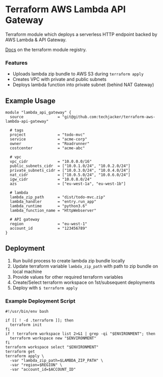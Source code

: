# Terraform AWS Lambda API Gateway

Terraform module which deploys a serverless HTTP endpoint backed by AWS Lambda & API Gateway.

[Docs](https://registry.terraform.io/modules/techjacker/lambda-api-gateway) on the terraform module registry.

### Features
- Uploads lambda zip bundle to AWS S3 during `terraform apply`
- Creates VPC with private and public subnets
- Deploys lambda function into private subnet (behind NAT Gateway)

## Example Usage
```hcl
module "lambda_api_gateway" {
  source               = "git@github.com:techjacker/terraform-aws-lambda-api-gateway"

  # tags
  project              = "todo-mvc"
  service              = "acme-corp"
  owner                = "Roadrunner"
  costcenter           = "acme-abc"

  # vpc
  vpc_cidr             = "10.0.0.0/16"
  public_subnets_cidr  = ["10.0.1.0/24", "10.0.2.0/24"]
  private_subnets_cidr = ["10.0.3.0/24", "10.0.4.0/24"]
  nat_cidr             = ["10.0.5.0/24", "10.0.6.0/24"]
  igw_cidr             = "10.0.8.0/24"
  azs                  = ["eu-west-1a", "eu-west-1b"]

  # lambda
  lambda_zip_path      = "dist/todo-mvc.zip"
  lambda_handler       = "entry.run_app"
  lambda_runtime       = "python3.6"
  lambda_function_name = "HttpWebserver"

  # API gateway
  region               = "eu-west-1"
  account_id           = "123456789"
}
```

## Deployment
1. Run build process to create lambda zip bundle locally
2. Update terraform variable `lambda_zip_path` with path to zip bundle on local machine
3. Provide values for other required terraform variables
4. Create/Select terraform workspace on 1st/subsequent deployments
5. Deploy with `$ terraform apply`

### Example Deployment Script
```Shell
#!/usr/bin/env bash

if [[ ! -d .terraform ]]; then
  terraform init
fi
if ! terraform workspace list 2>&1 | grep -qi "$ENVIRONMENT"; then
  terraform workspace new "$ENVIRONMENT"
fi
terraform workspace select "$ENVIRONMENT"
terraform get
terraform apply \
  -var "lambda_zip_path=$LAMBDA_ZIP_PATH" \
  -var "region=$REGION" \
  -var "account_id=$ACCOUNT_ID"
```




